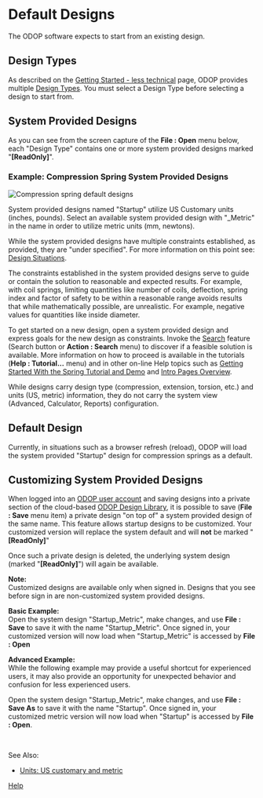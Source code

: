 # Default Designs  
The ODOP software expects to start from an existing design. 

## Design Types
As described on the [Getting Started - less technical](/docs/Help/gettingStarted.html) page, 
ODOP provides multiple [Design Types](/docs/Help/terminology.html#designTypes). 
You must select a Design Type before selecting a design to start from.

## System Provided Designs  
As you can see from the screen capture of the **File : Open** menu below, 
each "Design Type" contains one or more system provided designs marked "**[ReadOnly]**". 

### Example: Compression Spring System Provided Designs   
![Compression spring default designs](/docs/Help/img/FileOpen_defaultDesigns.png "File : Open default designs")  

System provided designs named "Startup" utilize US Customary units (inches, pounds). 
Select an available system provided design with "_Metric" in the name in order to 
utilize metric units (mm, newtons).  

While the system provided designs have multiple constraints established, 
as provided, they are "under specified". 
For more information on this point see: [Design Situations](designSituations.html).   

The constraints established in the system provided designs serve to guide or contain the solution to 
reasonable and expected results. 
For example, with coil springs, limiting quantities like 
number of coils, deflection, spring index and factor of safety to be within a reasonable range 
avoids results that while mathematically possible, are unrealistic. 
For example, negative values for quantities like inside diameter.  

To get started on a new design, open a system provided design and express goals for the new design as constraints. 
Invoke the [Search](/docs/Help/search.html) feature (Search button or **Action : Search** menu) 
to discover if a feasible solution is available. 
More information on how to proceed is available in the tutorials (**Help : Tutorial...** menu) 
and in other on-line Help topics such as 
[Getting Started With the Spring Tutorial and Demo](gettingStartedSpring.html) and 
[Intro Pages Overview](/docs/About/introPagesOverview.html).  

While designs carry design type (compression, extension, torsion, etc.) and units (US, metric) information, 
they do not carry the system view (Advanced, Calculator, Reports) configuration.    

## Default Design  
Currently, in situations such as a browser refresh (reload), 
ODOP will load the system provided "Startup" design for compression springs as a default.  

## Customizing System Provided Designs
When logged into an [ODOP user account](/docs/About/userAccounts.html) 
and saving designs into a private section of the cloud-based 
[ODOP Design Library](/docs/Help/terminology.html#designLib), 
it is possible to save (**File : Save** menu item) a private design "on top of" 
a system provided design of the same name. 
This feature allows startup designs to be customized. 
Your customized version will replace the system default and will **not** be marked "**[ReadOnly]**"  

Once such a private design is deleted, the underlying system design (marked "**[ReadOnly]**") 
will again be available.  

**Note:**  
Customized designs are available only when signed in. 
Designs that you see before sign in are non-customized system provided designs.  

**Basic Example:**  
Open the system design "Startup_Metric", make changes, 
and use **File : Save** to save it with the name "Startup_Metric". 
Once signed in, 
your customized version will now load when "Startup_Metric" is accessed by **File : Open**  

**Advanced Example:**  
While the following example may provide a useful shortcut for experienced users,
it may also provide an opportunity for unexpected behavior and confusion for less experienced users. 

Open the system design "Startup_Metric", make changes, 
and use **File : Save As** to save it with the name "Startup". 
Once signed in, 
your customized metric version will now load when "Startup" is accessed by **File : Open**.

&nbsp;

See Also:   
 - [Units: US customary and metric](/docs/Help/SpringDesign/unitsUSmetric.html)   


[Help](/docs/Help/index.html)
